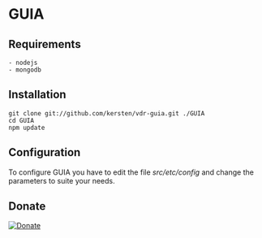 # GUIA

## Requirements

	- nodejs
	- mongodb

## Installation
    git clone git://github.com/kersten/vdr-guia.git ./GUIA
    cd GUIA
    npm update

## Configuration

To configure GUIA you have to edit the file _src/etc/config_ and change
the parameters to suite your needs.

## Donate
[![Donate](http://pledgie.com/campaigns/16319.png)](http://www.pledgie.com/campaigns/16319)